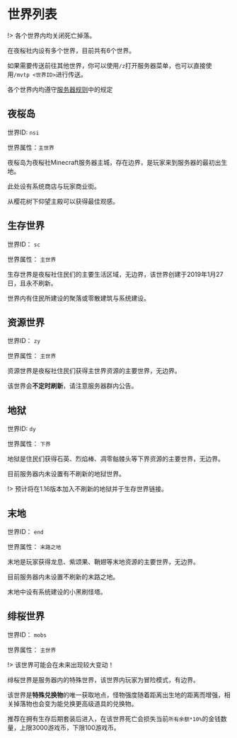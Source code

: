 # 世界列表

!> 各个世界内均关闭死亡掉落。

在夜桜社内设有多个世界，目前共有6个世界。

如果需要传送前往其他世界，你可以使用`/z`打开服务器菜单，也可以直接使用`/mvtp <世界ID>`进行传送。

各个世界内均遵守[服务器规则](NS_Server/rules.md)中的规定

## 夜桜岛

世界ID: `nsi`

世界属性：`主世界`

夜桜岛为夜桜社Minecraft服务器主城，存在边界，是玩家来到服务器的最初出生地。

此处设有系统商店与玩家商业街。

从樱花树下仰望主殿可以获得最佳观感。

## 生存世界

世界ID： `sc`

世界属性： `主世界`

生存世界是夜桜社住民们的主要生活区域，无边界，该世界创建于2019年1月27日，且永不刷新。

世界内有住民所建设的聚落或零散建筑与系统建设。

## 资源世界

世界ID： `zy`

世界属性： `主世界`

资源世界是夜桜社住民们获得主世界资源的主要世界，无边界。

该世界会**不定时刷新**，请注意服务器群内公告。

## 地狱

世界ID: `dy`

世界属性： `下界`

地狱是住民们获得石英、烈焰棒、凋零骷髅头等下界资源的主要世界，无边界。

目前服务器内未设置有不刷新的地狱世界。

!> 预计将在1.16版本加入不刷新的地狱并于生存世界链接。

## 末地

世界ID： `end`

世界属性： `末路之地`

末地是玩家获得龙息、紫颂果、鞘翅等末地资源的主要世界，无边界。

目前服务器内未设置不刷新的末路之地。

末地中设有系统建设的小黑刷怪塔。

## 绯桜世界

世界ID： `mobs`

世界属性： `主世界`

!> 该世界可能会在未来出现较大变动！

绯桜世界是服务器内的特殊世界，该世界内玩家为冒险模式，有边界。

该世界是**特殊兑换物**的唯一获取地点，怪物强度随着距离出生地的距离而增强，相关掉落物也会变为能兑换更高级道具的兑换物。

推荐在拥有生存后期套装后进入，在该世界死亡会损失当前`所有余额*10%`的金钱数量，上限3000游戏币，下限100游戏币。
